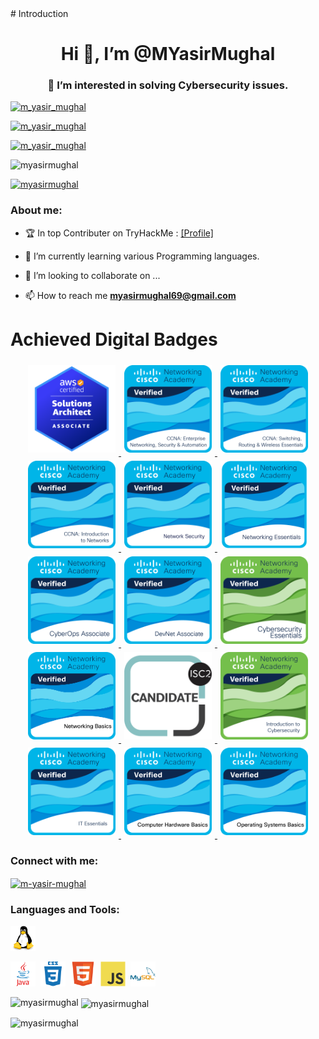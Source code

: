 <html>
<head>
<meta name="viewport" content="width=device-width, initial-scale=1.0">
</head>
<body>
# Introduction

<!---
MYasirMughal/MYasirMughal is a ✨ special ✨ repository because its `README.md` (this file) appears on your GitHub profile.
You can click the Preview link to take a look at your changes.
--->

<h1 align="center">Hi 👋, I’m @MYasirMughal </h1>
<h3 align="center">👀 I’m interested in solving Cybersecurity issues.</h3>


<p align="left"> <a href="https://lnkd.in/ebQx44Dx" target="blank"><img src="https://img.shields.io/badge/Follow%20me%20on-LinkedIn-brightgreen?style=for-the-badge&logo=Linkedin" alt="m_yasir_mughal"/></a> </p>


<p align="left"> <a href="https://twitter.com/m_yasir_mughal" target="blank"><img src="https://img.shields.io/badge/Follow%20me%20on-Twitter-blue?style=for-the-badge&logo=Twitter" alt="m_yasir_mughal"/></a> </p>


<p align="left"> <a href="https://tryhackme.com/p/MuhammadYasirS" target="blank"><img src="https://img.shields.io/badge/My%20Profile%20on-TryHackMe-red?style=for-the-badge&logo=Tryhackme" alt="m_yasir_mughal"/></a> </p>




<p align="left"> <img src="https://komarev.com/ghpvc/?username=myasirmughal&label=Profile%20views&color=0e75b6&style=flat" alt="myasirmughal" /> </p>

<p align="left"> <a href="https://github.com/ryo-ma/github-profile-trophy"><img src="https://github-profile-trophy.vercel.app/?username=myasirmughal" alt="myasirmughal" /></a>

</p>
<h3 align="left">About me:  </h3>

- 🏆  In top Contributer on TryHackMe : <a href="https://tryhackme.com/p/MuhammadYasirS">[Profile]</a>

- 🌱 I’m currently learning various Programming languages.

- 💞️ I’m looking to collaborate on ...

- 📫 How to reach me **myasirmughal69@gmail.com**


# Achieved Digital Badges

<p align="center">
  <a href="https://www.credly.com/badges/cf1c9713-c8a1-422e-84cd-b81d3a363e05">
    <img src="/Badges/AWS-SAA.png" alt="AWS Solution Architect" width="140" height="140" style="margin: 5px;">
  </a>
  <a href="https://www.credly.com/badges/a6a2d873-815a-493d-bc67-2ad6182d78fd">
    <img src="/Badges/CCNA-ENSA.png" alt="CCNA ENSA" width="140" height="140" style="margin: 5px;">
  </a>
  <a href="https://www.credly.com/badges/ebf52b02-4e26-45ee-a1b7-c649de9102e4">
    <img src="/Badges/CCNA-SRWE.png" alt="CCNA SRWE" width="140" height="140" style="margin: 5px;">
  </a>
  <a href="https://www.credly.com/badges/07d20ca4-3975-43c4-ae88-0fee50b5e3f8">
    <img src="/Badges/CCNA-ITN.png" alt="CCNA ITN" width="140" height="140" style="margin: 5px;">
  </a>
  <a href="https://www.credly.com/badges/d37c6a51-500c-4517-8c8b-81bf75d0b44f">
    <img src="/Badges/Network_Security.png" alt="Network Security" width="140" height="140" style="margin: 5px;">
  </a>
  <a href="https://www.credly.com/badges/c6acb438-6738-4e8d-80f2-e890d94f400a">
    <img src="/Badges/Networking-Essentials.png" alt="Networking Essentials" width="140" height="140" style="margin: 5px;">
  </a>
  <a href="https://www.credly.com/badges/71ca5de6-b815-4afa-9bd7-c8037d0ba8e0">
    <img src="/Badges/CyberOpsAssoc.png" alt="Cyber Ops Associate" width="140" height="140" style="margin: 5px;">
  </a>
  <a href="https://www.credly.com/badges/239e95c5-0e11-44b4-9973-b50ae0f7eeec">
    <img src="/Badges/DEVASC.png" alt="DevNet Associate" width="140" height="140" style="margin: 5px;">
  </a>
  <a href="https://www.credly.com/badges/f366963f-0b29-4acf-bfa2-38731bac87e2">
    <img src="/Badges/CyberEssentials.png" alt="CyberSecurity Essentials" width="140" height="140" style="margin: 5px;">
  </a>
  <a href="https://www.credly.com/badges/627a72ce-39c3-4982-84b6-dc7ee708b2c1">
    <img src="/Badges/Networking-Basics.png" alt="Networking Basics" width="140" height="140" style="margin: 5px;">
  </a>
  <a href="https://www.credly.com/badges/d8e14cce-f7ca-4b73-af1e-20e997cf8744">
    <img src="/Badges/ISC2.png" alt="ISC2" width="140" height="140" style="margin: 5px;">
  </a>
  <a href="https://www.credly.com/badges/be6418d8-70e0-4743-aae4-b17f735eb137">
    <img src="/Badges/ITCS.png" alt="Intro to CyberSecurity" width="140" height="140" style="margin: 5px;">
  </a>
  <a href="https://www.credly.com/badges/3bc754bd-81d8-40a8-88fb-5dc4032e1af4">
    <img src="/Badges/ITE.png" alt="IT Essentials" width="140" height="140" style="margin: 5px;">
  </a>
  <a href="https://www.credly.com/badges/4daf9745-4bb8-47fb-a4a4-47f9f559de44">
    <img src="/Badges/CHB.png" alt="Computer Hardware Basics" width="140" height="140" style="margin: 5px;">
  </a>
  <a href="https://www.credly.com/badges/0ce5c48c-9485-45df-ba6f-927ca533d464">
    <img src="/Badges/OSB.png" alt="Operating System Basics" width="140" height="140" style="margin: 5px;">
  </a>
</p>




<h3 align="left">Connect with me:</h3>
<p align="left">
<a href="https://linkedin.com/in/m-yasir-mughal" target="blank"><img align="center" src="https://raw.githubusercontent.com/rahuldkjain/github-profile-readme-generator/master/src/images/icons/Social/linked-in-alt.svg" alt="m-yasir-mughal" height="30" width="40">
</a>

  </p>
<h3 align="left">Languages and Tools: </h3>

<div>
  <img src="https://github.com/devicons/devicon/blob/master/icons/linux/linux-original.svg" title="Linux" alt="Java" width="40" height="40"/>&nbsp;
  
  <img src="https://github.com/devicons/devicon/blob/master/icons/java/java-original-wordmark.svg" title="Java" alt="Java" width="40" height="40"/>&nbsp;
  <img src="https://github.com/devicons/devicon/blob/master/icons/css3/css3-plain-wordmark.svg"  title="CSS3" alt="CSS" width="40" height="40"/>&nbsp;
  <img src="https://github.com/devicons/devicon/blob/master/icons/html5/html5-original.svg" title="HTML5" alt="HTML" width="40" height="40"/>&nbsp;
  <img src="https://github.com/devicons/devicon/blob/master/icons/javascript/javascript-original.svg" title="JavaScript" alt="JavaScript" width="40" height="40"/>&nbsp;
  <img src="https://github.com/devicons/devicon/blob/master/icons/mysql/mysql-original-wordmark.svg" title="MySQL"  alt="MySQL" width="40" height="40"/>&nbsp;
</div>


<p><img align="left" src="https://github-readme-stats.vercel.app/api/top-langs?username=myasirmughal&show_icons=true&locale=en&layout=compact" alt="myasirmughal" /></p>

<p>&nbsp;<img align="center" src="https://github-readme-stats.vercel.app/api?username=myasirmughal&show_icons=true&locale=en" alt="myasirmughal" /></p>

<p><img align=" center" src="https://github-readme-streak-stats.herokuapp.com/?user=myasirmughal&" alt="myasirmughal" /></p>
</body>
</html>